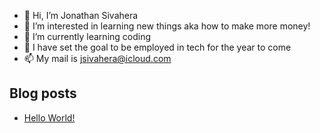 - 👋 Hi, I’m Jonathan Sivahera
- 👀 I’m interested in learning new things aka how to make more money!
- 🌱 I’m currently learning coding
- 💞️ I have set the goal to be employed in tech for the year to come
- 📫 My mail is jsivahera@icloud.com


## Blog posts
<!-- BLOG-POST-LIST:START -->
- [Hello World!](https://dev.to/jssol/hello-world-4o12)
<!-- BLOG-POST-LIST:END -->